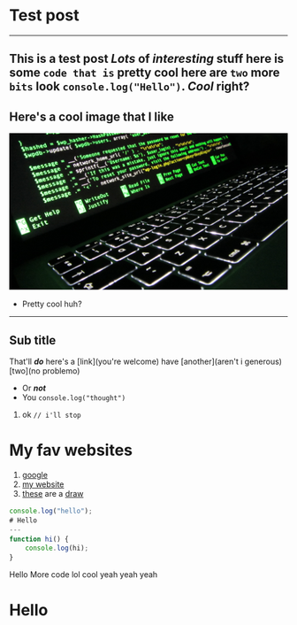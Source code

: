 # Test post
---
This __is__ a __test__ post
_Lots_ of _interesting_ stuff
here is some `code that is` pretty **cool**
here are `two` more `bits`
look `console.log("Hello")`. *Cool* right?
---
## Here's a cool image that I like
![A random image](img/random.jpeg)
- Pretty cool huh?
---
## Sub title
That'll ***do***
here's a [link](you're welcome)
have [another](aren't i generous) [two](no problemo)
- Or ___not___
- You `console.log("thought")`
1. ok `// i'll stop`

# My fav websites
1. [google](http://google.com)
2. [my website](tomando.me)
3. [these](website1) are a [draw](website2)

``` js
console.log("hello");
# Hello
---
function hi() {
    console.log(hi);
}
```
Hello
    More code
lol cool
    yeah yeah yeah
# Hello
